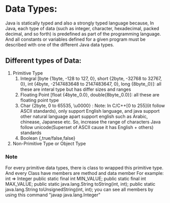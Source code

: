 # Data Types:
  Java is statically typed and also a strongly typed language because,
  In Java, each type of data (such as integer, character, hexadecimal, packed decimal, and so forth) is predefined as part of the programming language.
  And all constants or variables defined for a given program must be described with one of the different Java data types.

## Different types of Data:
   1. Primitive Type
      1. Integral [byte {1byte, -128 to 127, 0}, short {2byte, -32768 to 32767, 0}, int {4byte, -2147483648 to 2147483647, 0}, long {8byte,,0}]: all these are interal type but has differ sizes and ranges 
      2. Floating Point [float {4byte,,0.0}, double{8byte,,0.0}]: all these are floating point type
      3. Char {2byte, 0 to 65535, \u0000} : 
         Note: In C/C++[0 to 255](it follow ASCII standards), only support English language, and java support other natural language apart support english such as Arabic, chinease, Japanese etc.
         So, increase the range of characters
         Java follow unicode(Superset of ASCII cause it has English + others) standards
      4. Boolean {,true/false,false}
   2. Non-Primitive Type or Object Type

### Note
   For every primitive data types, there is class to wrapped this primitive type.
   And every Class have members are method and data member
   For example: int => Integer
               public static final int MIN_VALUE;
               public static final int MAX_VALUE;
               public static java.lang.String toString(int, int);
               public static java.lang.String toUnsignedString(int, int);
   you can see all members by using this command "javap java.lang.Integer"